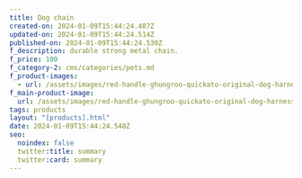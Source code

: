 ```yaml
---
title: Dog chain
created-on: 2024-01-09T15:44:24.487Z
updated-on: 2024-01-09T15:44:24.514Z
published-on: 2024-01-09T15:44:24.530Z
f_description: durable strong metal chain.
f_price: 100
f_category-2: cms/categories/pets.md
f_product-images:
  - url: /assets/images/red-handle-ghungroo-quickato-original-dog-harness-pet-veterinary-agric-gotogh.com.webp
f_main-product-image:
  url: /assets/images/red-handle-ghungroo-quickato-original-dog-harness-pet-veterinary-agric-gotogh.com.webp
tags: products
layout: "[products].html"
date: 2024-01-09T15:44:24.548Z
seo:
  noindex: false
  twitter:title: summary
  twitter:card: summary
---
```


